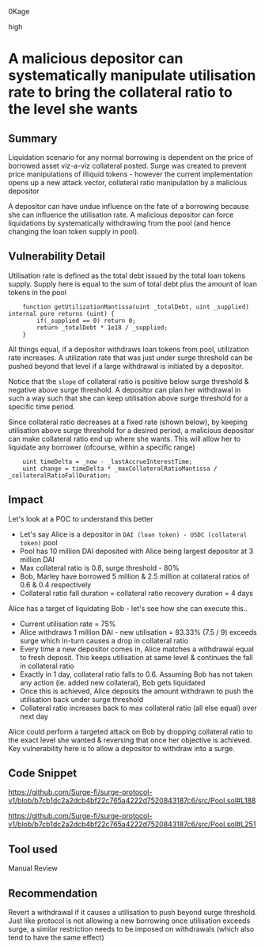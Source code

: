 0Kage

high

# A malicious depositor can systematically manipulate utilisation rate to bring the collateral ratio to the level she wants

## Summary

Liquidation scenario for any normal borrowing is dependent on the price of borrowed asset viz-a-viz collateral posted. Surge was created to prevent price manipulations of illiquid tokens - however the current implementation opens up a new attack vector, collateral ratio manipulation by a malicious depositor

A depositor can have undue influence on the fate of a borrowing because she can influence the utilisation rate. A malicious depositor can force liquidations by systematically withdrawing from the pool (and hence changing the loan token supply in pool). 

## Vulnerability Detail
Utilisation rate is defined as the total debt issued by the total loan tokens supply. Supply here is equal to the sum of total debt plus the amount of loan tokens in the pool

```solidity
    function getUtilizationMantissa(uint _totalDebt, uint _supplied) internal pure returns (uint) {
        if(_supplied == 0) return 0;
        return _totalDebt * 1e18 / _supplied;
    }
```

All things equal, if a depositor withdraws loan tokens from pool, utilization rate increases. A utilization rate that was just under surge threshold can be pushed beyond that level if a large withdrawal is initiated by a depositor.

Notice that the `slope` of collateral ratio is positive below surge threshold & negative above surge threshold. A depositor can plan her withdrawal in such a way such that she can keep utilisation above surge threshold for a specific time period.

Since collateral ratio decreases at a fixed rate (shown below), by keeping utilisation above surge threshold for a desired period, a malicious depositor can make collateral ratio end up where she wants. This will allow her to liquidate any borrower (ofcourse, within a specific range)

```solidity
    uint timeDelta = _now - _lastAccrueInterestTime;
    uint change = timeDelta * _maxCollateralRatioMantissa / _collateralRatioFallDuration;
```

## Impact
Let's look at a POC to understand this better

- Let's say Alice is a depositor in `DAI (loan token) - USDC (collateral token)` pool
- Pool has 10 million DAI deposited with Alice being largest depositor at 3 million DAI
- Max collateral ratio is 0.8, surge threshold - 80%
- Bob, Marley have borrowed 5 million & 2.5 million at collateral ratios of 0.6 & 0.4 respectively
- Collateral ratio fall duration = collateral ratio recovery duration = 4 days

Alice has a target of liquidating Bob - let's see how she can execute this..

- Current utilisation rate = 75%
- Alice withdraws 1 million DAI - new utilisation = 83.33% (7.5 / 9) exceeds surge which in-turn causes a drop in collateral ratio
- Every time a new depositor comes in, Alice matches a withdrawal equal to fresh deposit. This keeps utilisation at same level & continues the fall in collateral ratio
- Exactly in 1 day, collateral ratio falls to 0.6. Assuming Bob has not taken any action (ie. added new collateral), Bob gets liquidated
- Once this is achieved, Alice deposits the amount withdrawn to push the utilisation back under surge threshold
- Collateral ratio increases back to max collateral ratio (all else equal) over next day

Alice could perform a targeted attack on Bob by dropping collateral ratio to the exact level she wanted & reversing that once her objective is achieved. Key vulnerability here is to allow a depositor to withdraw into a surge.

## Code Snippet

https://github.com/Surge-fi/surge-protocol-v1/blob/b7cb1dc2a2dcb4bf22c765a4222d7520843187c6/src/Pool.sol#L188

https://github.com/Surge-fi/surge-protocol-v1/blob/b7cb1dc2a2dcb4bf22c765a4222d7520843187c6/src/Pool.sol#L251

## Tool used

Manual Review

## Recommendation

Revert a withdrawal if it causes a utilisation to push beyond surge threshold. Just like protocol is not allowing a new borrowing once utilisation exceeds surge, a similar restriction needs to be imposed on withdrawals (which also tend to have the same effect)
